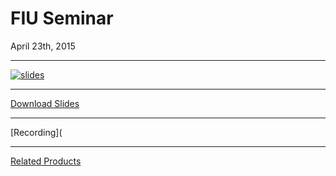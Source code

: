 # FIU Seminar
April 23th, 2015

---

[![slides](http://eagle.fish.washington.edu/cnidarian/skitch/talk-safs-2015_2015-SAFS-Roberts-SLIDES_pdf_at_master_·_sr320_talk-safs-2015_1AE05A73.png)](https://github.com/sr320/talk-safs-2015/blob/master/2015-SAFS-Roberts-SLIDES.pdf)

---

[Download Slides](https://github.com/sr320/talk-fiu-2015/raw/master/2015-SAFS-Roberts-SLIDES.pdf)

---

[Recording](


---
[Related Products](https://github.com/sr320/talk-fiu-2015/blob/master/related-products.md)
